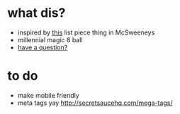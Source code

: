 # what dis?
- inspired by [this](http://www.mcsweeneys.net/articles/the-magic-8-ball-for-millennials) list piece thing in McSweeneys
- millennial magic 8 ball
- [have a question?](http://sajoy.github.io/magic-millennial/)

# to do
- make mobile friendly
- meta tags yay http://secretsaucehq.com/mega-tags/
